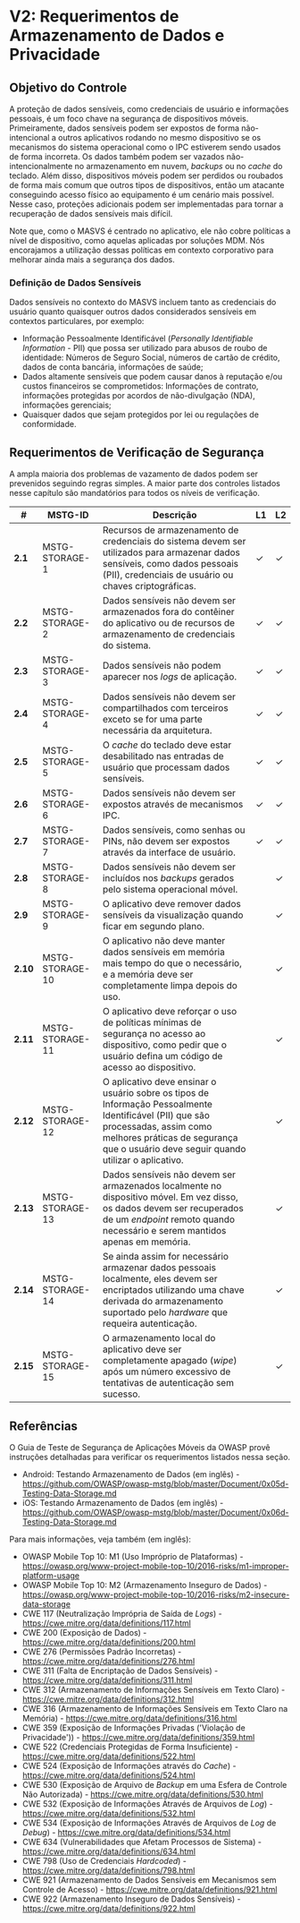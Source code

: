 # V2: Requerimentos de Armazenamento de Dados e Privacidade

## Objetivo do Controle

A proteção de dados sensíveis, como credenciais de usuário e informações pessoais, é um foco chave na segurança de dispositivos móveis. Primeiramente, dados sensíveis podem ser expostos de forma não-intencional a outros aplicativos rodando no mesmo dispositivo se os mecanismos do sistema operacional como o IPC estiverem sendo usados de forma incorreta. Os dados também podem ser vazados não-intencionalmente no armazenamento em nuvem, *backups* ou no *cache* do teclado. Além disso, dispositivos móveis podem ser perdidos ou roubados de forma mais comum que outros tipos de dispositivos, então um atacante conseguindo acesso físico ao equipamento é um cenário mais possível. Nesse caso, proteções adicionais podem ser implementadas para tornar a recuperação de dados sensíveis mais difícil.

Note que, como o MASVS é centrado no aplicativo, ele não cobre políticas a nível de dispositivo, como aquelas aplicadas por soluções MDM. Nós encorajamos a utilização dessas políticas em contexto corporativo para melhorar ainda mais a segurança dos dados.

### Definição de Dados Sensíveis

Dados sensíveis no contexto do MASVS incluem tanto as credenciais do usuário quanto quaisquer outros dados considerados sensíveis em contextos particulares, por exemplo:

- Informação Pessoalmente Identificável (*Personally Identifiable Information* - PII) que possa ser utilizado para abusos de roubo de identidade: Números de Seguro Social, números de cartão de crédito, dados de conta bancária, informações de saúde;
- Dados altamente sensíveis que podem causar danos à reputação e/ou custos financeiros se comprometidos: Informações de contrato, informações protegidas por acordos de não-divulgação (NDA), informações gerenciais;
- Quaisquer dados que sejam protegidos por lei ou regulações de conformidade.

## Requerimentos de Verificação de Segurança

A ampla maioria dos problemas de vazamento de dados podem ser prevenidos seguindo regras simples. A maior parte dos controles listados nesse capítulo são mandatórios para todos os níveis de verificação.

| # | MSTG-ID | Descrição | L1 | L2 |
| -- | -------- | ---------------------- | - | - |
| **2.1** | MSTG-STORAGE-1 | Recursos de armazenamento de credenciais do sistema devem ser utilizados para armazenar dados sensíveis, como dados pessoais (PII), credenciais de usuário ou chaves criptográficas. | ✓ | ✓ |
| **2.2** | MSTG-STORAGE-2 | Dados sensíveis não devem ser armazenados fora do contêiner do aplicativo ou de recursos de armazenamento de credenciais do sistema. | ✓ | ✓ |
| **2.3** | MSTG-STORAGE-3 | Dados sensíveis não podem aparecer nos *logs* de aplicação. | ✓ | ✓ |
| **2.4** | MSTG-STORAGE-4 | Dados sensíveis não devem ser compartilhados com terceiros exceto se for uma parte necessária da arquitetura. | ✓ | ✓ |
| **2.5** | MSTG-STORAGE-5 | O *cache* do teclado deve estar desabilitado nas entradas de usuário que processam dados sensíveis. | ✓ | ✓ |
| **2.6** | MSTG-STORAGE-6 | Dados sensíveis não devem ser expostos através de mecanismos IPC. | ✓ | ✓ |
| **2.7** | MSTG-STORAGE-7 | Dados sensíveis, como senhas ou PINs, não devem ser expostos através da interface de usuário. | ✓ | ✓ |
| **2.8** | MSTG-STORAGE-8 | Dados sensíveis não devem ser incluídos nos *backups* gerados pelo sistema operacional móvel. |   | ✓ |
| **2.9** | MSTG-STORAGE-9 | O aplicativo deve remover dados sensíveis da visualização quando ficar em segundo plano. |  | ✓ |
| **2.10** | MSTG-STORAGE-10 | O aplicativo não deve manter dados sensíveis em memória mais tempo do que o necessário, e a memória deve ser completamente limpa depois do uso. |  | ✓ |
| **2.11** | MSTG-STORAGE-11 | O aplicativo deve reforçar o uso de políticas mínimas de segurança no acesso ao dispositivo, como pedir que o usuário defina um código de acesso ao dispositivo. |  | ✓ |
| **2.12** | MSTG-STORAGE-12 | O aplicativo deve ensinar o usuário sobre os tipos de Informação Pessoalmente Identificável (PII) que são processadas, assim como melhores práticas de segurança que o usuário deve seguir quando utilizar o aplicativo. |  | ✓ |
| **2.13** | MSTG-STORAGE-13 | Dados sensíveis não devem ser armazenados localmente no dispositivo móvel. Em vez disso, os dados devem ser recuperados de um *endpoint* remoto quando necessário e serem mantidos apenas em memória. |  | ✓ |
| **2.14** | MSTG-STORAGE-14 | Se ainda assim for necessário armazenar dados pessoais localmente, eles devem ser encriptados utilizando uma chave derivada do armazenamento suportado pelo *hardware* que requeira autenticação. |  | ✓ |
| **2.15** | MSTG-STORAGE-15 | O armazenamento local do aplicativo deve ser completamente apagado (*wipe*) após um número excessivo de tentativas de autenticação sem sucesso. |  | ✓ |

## Referências

O Guia de Teste de Segurança de Aplicações Móveis da OWASP provê instruções detalhadas para verificar os requerimentos listados nessa seção.

- Android: Testando Armazenamento de Dados (em inglês) - <https://github.com/OWASP/owasp-mstg/blob/master/Document/0x05d-Testing-Data-Storage.md>
- iOS: Testando Armazenamento de Dados (em inglês) - <https://github.com/OWASP/owasp-mstg/blob/master/Document/0x06d-Testing-Data-Storage.md>

Para mais informações, veja também (em inglês):

- OWASP Mobile Top 10: M1 (Uso Impróprio de Plataformas) - <https://owasp.org/www-project-mobile-top-10/2016-risks/m1-improper-platform-usage>
- OWASP Mobile Top 10: M2 (Armazenamento Inseguro de Dados) - <https://owasp.org/www-project-mobile-top-10/2016-risks/m2-insecure-data-storage>
- CWE 117 (Neutralização Imprópria de Saída de *Logs*) - <https://cwe.mitre.org/data/definitions/117.html>
- CWE 200 (Exposição de Dados) - <https://cwe.mitre.org/data/definitions/200.html>
- CWE 276 (Permissões Padrão Incorretas) - <https://cwe.mitre.org/data/definitions/276.html>
- CWE 311 (Falta de Encriptação de Dados Sensíveis) - <https://cwe.mitre.org/data/definitions/311.html>
- CWE 312 (Armazenamento de Informações Sensíveis em Texto Claro) - <https://cwe.mitre.org/data/definitions/312.html>
- CWE 316 (Armazenamento de Informações Sensíveis em Texto Claro na Memória) - <https://cwe.mitre.org/data/definitions/316.html>
- CWE 359 (Exposição de Informações Privadas ('Violação de Privacidade')) - <https://cwe.mitre.org/data/definitions/359.html>
- CWE 522 (Credenciais Protegidas de Forma Insuficiente) - <https://cwe.mitre.org/data/definitions/522.html>
- CWE 524 (Exposição de Informações através do *Cache*) - <https://cwe.mitre.org/data/definitions/524.html>
- CWE 530 (Exposição de Arquivo de *Backup* em uma Esfera de Controle Não Autorizada) - <https://cwe.mitre.org/data/definitions/530.html>
- CWE 532 (Exposição de Informações Através de Arquivos de *Log*) - <https://cwe.mitre.org/data/definitions/532.html>
- CWE 534 (Exposição de Informações Através de Arquivos de *Log* de *Debug*) - <https://cwe.mitre.org/data/definitions/534.html>
- CWE 634 (Vulnerabilidades que Afetam Processos de Sistema) - <https://cwe.mitre.org/data/definitions/634.html>
- CWE 798 (Uso de Credenciais *Hardcoded*) - <https://cwe.mitre.org/data/definitions/798.html>
- CWE 921 (Armazenamento de Dados Sensíveis em Mecanismos sem Controle de Acesso) - <https://cwe.mitre.org/data/definitions/921.html>
- CWE 922 (Armazenamento Inseguro de Dados Sensíveis) - <https://cwe.mitre.org/data/definitions/922.html>
